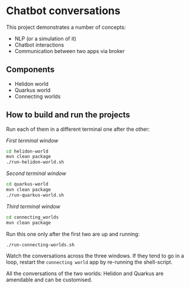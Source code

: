 # Chatbot conversations

This project demonstrates a number of concepts:

- NLP (or a simulation of it)
- Chatbot interactions
- Communication between two apps via broker

## Components

- Helidon world
- Quarkus world
- Connecting worlds

## How to build and run the projects

Run each of them in a different terminal one after the other:

_First terminal window_
```bash
cd helidon-world
mvn clean package
./run-helidon-world.sh
```

_Second terminal window_
```bash
cd quarkus-world
mvn clean package
./run-quarkus-world.sh
```

_Third terminal window_
```bash
cd connecting_worlds
mvn clean package
```

Run this one only after the first two are up and running:

```bash
./run-connecting-worlds.sh
```

Watch the conversations across the three windows. If they tend to go in a loop, restart the `connecting world` app by re-running the shell-script.

All the conversations of the two worlds: Helidon and Quarkus are amendable and can be customised.
